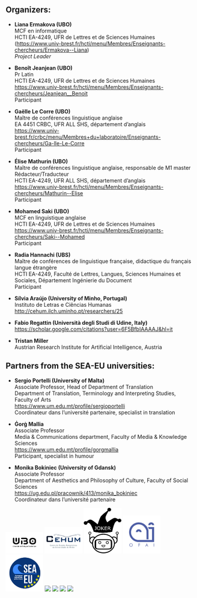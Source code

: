 ## Organizers:
* **Liana Ermakova (UBO)**
<br>MCF en informatique
<br>HCTI EA-4249, UFR de Lettres et de Sciences Humaines
<br>(https://www.univ-brest.fr/hcti/menu/Membres/Enseignants-chercheurs/Ermakova--Liana)
<br>*Project Leader*

* **Benoît Jeanjean (UBO)**
<br>Pr Latin
<br>HCTI EA-4249, UFR de Lettres et de Sciences Humaines
<br>https://www.univ-brest.fr/hcti/menu/Membres/Enseignants-chercheurs/Jeanjean__Benoit
<br>Participant

* **Gaëlle Le Corre (UBO)**
<br>Maître de conférences linguistique anglaise
<br>EA 4451 CRBC, UFR ALL SHS, département d’anglais
<br>https://www.univ-brest.fr/crbc/menu/Membres+du+laboratoire/Enseignants-chercheurs/Ga-lle-Le-Corre
<br>Participant

* **Élise Mathurin (UBO)**
<br>Maître de conférences linguistique anglaise, responsable de M1 master Rédacteur/Traducteur
<br>HCTI EA-4249, UFR ALL SHS, département d’anglais
<br>https://www.univ-brest.fr/hcti/menu/Membres/Enseignants-chercheurs/Mathurin--Elise
<br>Participant

* **Mohamed Saki (UBO)**
<br>MCF en linguistique anglaise
<br>HCTI EA-4249, UFR de Lettres et de Sciences Humaines
<br>https://www.univ-brest.fr/hcti/menu/Membres/Enseignants-chercheurs/Saki--Mohamed
<br>Participant

* **Radia Hannachi (UBS)**
<br>Maître de conférences de linguistique française, didactique du français langue étrangère
<br>HCTI EA-4249, Faculté de Lettres, Langues, Sciences Humaines et Sociales, Département Ingénierie du Document
<br>Participant

* **Sílvia Araújo (University of Minho, Portugal)**
<br>Instituto de Letras e Ciências Humanas
<br>http://cehum.ilch.uminho.pt/researchers/25

* **Fabio Regattin (Università degli Studi di Udine, Italy)**
<br>https://scholar.google.com/citations?user=6F5BfbIAAAAJ&hl=it

* **Tristan Miller**
<br>Austrian Research Institute for Artificial Intelligence, Austria

## Partners from the SEA-EU universities:

* **Sergio Portelli (University of Malta)**
<br>Associate Professor, Head of Department of Translation
<br>Department of Translation, Terminology and Interpreting Studies, Faculty of Arts
<br>https://www.um.edu.mt/profile/sergioportelli
<br>Coordinateur dans l’université partenaire, specialist in translation

* **Ġorġ Mallia**
<br>Associate Professor
<br>Media & Communications department, Faculty of Media & Knowledge Sciences
<br>https://www.um.edu.mt/profile/gorgmallia
<br>Participant, specialist in humour

* **Monika Bokiniec (University of Gdansk)**
<br>Associate Professor
<br>Department of Aesthetics and Philosophy of Culture, Faculty of Social Sciences
<br>https://ug.edu.pl/pracownik/413/monika_bokiniec
<br>Coordinateur dans l’université partenaire

<img src="UBO.png" width="100">
<img src="CEHUM.png" width="100">
<img src="Joker.png" width="100">
<img src="OFAI.png" width="100">
<img src="SEA-EU.png" width="100">
<img src="UBS.png" width="100">
<img src="University of Gdansk.png" width="100">
<img src="Università - Malta.png" width="100">
<img src="Università - UDINE.png" width="100">

